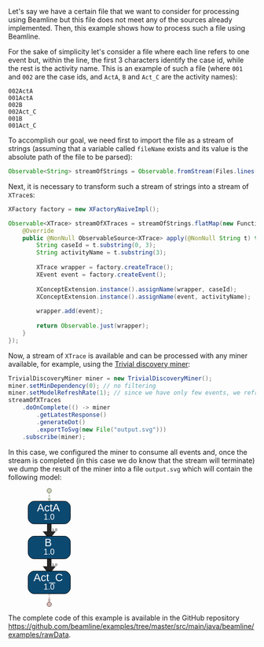 Let's say we have a certain file that we want to consider for processing using Beamline but this file does not meet any of the sources already implemented. Then, this example shows how to process such a file using Beamline.

For the sake of simplicity let's consider a file where each line refers to one event but, within the line, the first 3 characters identify the case id, while the rest is the activity name. This is an example of such a file (where `001` and `002` are the case ids, and `ActA`, `B` and `Act_C` are the activity names):

```linenums="1"
002ActA
001ActA
002B
002Act_C
001B
001Act_C
```

To accomplish our goal, we need first to import the file as a stream of strings (assuming that a variable called `fileName` exists and its value is the absolute path of the file to be parsed):

```java linenums="1"
Observable<String> streamOfStrings = Observable.fromStream(Files.lines(Paths.get(fileName)));
```

Next, it is necessary to transform such a stream of strings into a stream of `XTrace`s:

```java linenums="2"
XFactory factory = new XFactoryNaiveImpl();

Observable<XTrace> streamOfXTraces = streamOfStrings.flatMap(new Function<String, ObservableSource<XTrace>>() {
	@Override
	public @NonNull ObservableSource<XTrace> apply(@NonNull String t) throws Throwable {
		String caseId = t.substring(0, 3);
		String activityName = t.substring(3);
		
		XTrace wrapper = factory.createTrace();
		XEvent event = factory.createEvent();
		
		XConceptExtension.instance().assignName(wrapper, caseId);
		XConceptExtension.instance().assignName(event, activityName);
		
		wrapper.add(event);
		
		return Observable.just(wrapper);
	}
});
```

Now, a stream of `XTrace` is available and can be processed with any miner available, for example, using the [Trivial discovery miner](../implemented-techniques/discovery-trivial.md):

```java linenums="21"
TrivialDiscoveryMiner miner = new TrivialDiscoveryMiner();
miner.setMinDependency(0); // no filtering
miner.setModelRefreshRate(1); // since we have only few events, we refresh the output at every event
streamOfXTraces
	.doOnComplete(() -> miner
		.getLatestResponse()
		.generateDot()
		.exportToSvg(new File("output.svg")))
	.subscribe(miner);
```

In this case, we configured the miner to consume all events and, once the stream is completed (in this case we do know that the stream will terminate) we dump the result of the miner into a file `output.svg` which will contain the following model:
<figure>
<svg
   xmlns:dc="http://purl.org/dc/elements/1.1/"
   xmlns:cc="http://creativecommons.org/ns#"
   xmlns:rdf="http://www.w3.org/1999/02/22-rdf-syntax-ns#"
   xmlns:svg="http://www.w3.org/2000/svg"
   xmlns="http://www.w3.org/2000/svg"
   xmlns:sodipodi="http://sodipodi.sourceforge.net/DTD/sodipodi-0.dtd"
   xmlns:inkscape="http://www.inkscape.org/namespaces/inkscape"
   width="87"
   height="241"
   viewBox="0 0 87 241"
   version="1.1"
   id="svg82"
   sodipodi:docname="output-6.svg"
   inkscape:version="0.92.1 r15371">
  <metadata
     id="metadata88">
    <rdf:RDF>
      <cc:Work
         rdf:about="">
        <dc:format>image/svg+xml</dc:format>
        <dc:type
           rdf:resource="http://purl.org/dc/dcmitype/StillImage" />
        <dc:title></dc:title>
      </cc:Work>
    </rdf:RDF>
  </metadata>
  <defs
     id="defs86" />
  <sodipodi:namedview
     pagecolor="#ffffff"
     bordercolor="#666666"
     borderopacity="1"
     objecttolerance="10"
     gridtolerance="10"
     guidetolerance="10"
     inkscape:pageopacity="0"
     inkscape:pageshadow="2"
     inkscape:window-width="1920"
     inkscape:window-height="1147"
     id="namedview84"
     showgrid="false"
     fit-margin-top="0"
     fit-margin-left="0"
     fit-margin-right="0"
     fit-margin-bottom="0"
     inkscape:zoom="1.9032258"
     inkscape:cx="82.834082"
     inkscape:cy="164.098"
     inkscape:window-x="1912"
     inkscape:window-y="-8"
     inkscape:window-maximized="1"
     inkscape:current-layer="e615c20bc-8ba7-4f15-a624-44024836d1c0" />
  <g
     class="edge"
     id="e615c20bc-8ba7-4f15-a624-44024836d1c0"
     transform="translate(0.5,240.5)">
    <title
       id="title6">ef458f9c8-1e0f-4092-a07d-0c8c5f2aa299-&gt;e3b8e3384-86a9-4252-a826-a23ccd62d707</title>
    <path
       style="fill:none;stroke:#252526;stroke-width:9"
       inkscape:connector-curvature="0"
       id="path8"
       d="m 43,-190 c 0,0 0,22.239 0,41.466" />
    <polygon
       style="fill:#252526;stroke:#252526;stroke-width:9"
       id="polygon10"
       points="39.0626,-148.212 46.9376,-148.212 43,-143.212 " />
    <text
       style="font-size:8px;font-family:Arial;text-anchor:middle"
       id="text12"
       font-size="8.00"
       y="-153.60001"
       x="54">1.0</text>
  </g>
  <path
     d="m 43.5,121.5 c 0,0 0,22.239 0,41.466"
     id="path17"
     inkscape:connector-curvature="0"
     style="fill:none;stroke:#252526;stroke-width:9" />
  <polygon
     points="46.9376,-77.2118 43,-72.2118 39.0626,-77.2119 "
     id="polygon19"
     style="fill:#252526;stroke:#252526;stroke-width:9"
     transform="translate(0.5,240.5)" />
  <text
     x="54.5"
     y="157.89999"
     font-size="8.00"
     id="text21"
     style="font-size:8px;font-family:Arial;text-anchor:middle">1.0</text>
  <g
     class="edge"
     id="e3375df6b-d97a-4139-a585-694027524560"
     transform="translate(0.5,240.5)">
    <title
       id="title24">e79676f5f-97c7-4b0e-97de-5081c41113e2-&gt;e3ad28cf8-6c4b-4eb0-9bb0-8cfa80049600</title>
    <path
       style="fill:none;stroke:#c2b0ab;stroke-width:2;stroke-dasharray:5, 2"
       inkscape:connector-curvature="0"
       id="path26"
       d="m 43,-48 c 0,0 0,21.1209 0,33.5841" />
    <polygon
       style="fill:#c2b0ab;stroke:#c2b0ab;stroke-width:2"
       id="polygon28"
       points="41.2501,-14.1236 44.7501,-14.1235 43,-9.12353 " />
  </g>
  <g
     class="edge"
     id="e7ba07599-0d5c-4862-9552-dce519b93514"
     transform="translate(0.5,240.5)">
    <title
       id="title31">ee32e64a7-b6c2-49f3-9219-f6c5e070953d-&gt;ef458f9c8-1e0f-4092-a07d-0c8c5f2aa299</title>
    <path
       style="fill:none;stroke:#acb89c;stroke-width:2;stroke-dasharray:5, 2"
       inkscape:connector-curvature="0"
       id="path33"
       d="m 43,-234.5 c 0,0 0,6.838 0,15.029" />
    <polygon
       style="fill:#acb89c;stroke:#acb89c;stroke-width:2"
       id="polygon35"
       points="41.2501,-219.246 44.7501,-219.246 43,-214.246 " />
  </g>
  <g
     class="node"
     id="ef458f9c8-1e0f-4092-a07d-0c8c5f2aa299"
     transform="translate(0.5,240.5)">
    <title
       id="title38">ef458f9c8-1e0f-4092-a07d-0c8c5f2aa299</title>
    <path
       style="fill:#0b4971;stroke:#000000"
       inkscape:connector-curvature="0"
       id="path40"
       d="m 74,-214 c 0,0 -62,0 -62,0 -6,0 -12,6 -12,12 0,0 0,22 0,22 0,6 6,12 12,12 0,0 62,0 62,0 6,0 12,-6 12,-12 0,0 0,-22 0,-22 0,-6 -6,-12 -12,-12" />
    <text
       style="font-size:22px;font-family:Arial;text-anchor:start;fill:#ffffff"
       id="text42"
       font-size="22.00"
       y="-193.39999"
       x="18">ActA</text>
    <text
       style="font-size:14px;font-family:Arial;text-anchor:start;fill:#ffffff"
       id="text44"
       font-size="14.00"
       y="-193.39999"
       x="64" />
    <text
       style="font-size:16px;font-family:Arial;text-anchor:start;fill:#ffffff"
       id="text46"
       font-size="16.00"
       y="-176.2"
       x="31.5">1.0</text>
  </g>
  <g
     class="node"
     id="e3b8e3384-86a9-4252-a826-a23ccd62d707"
     transform="translate(0.5,240.5)">
    <title
       id="title49">e3b8e3384-86a9-4252-a826-a23ccd62d707</title>
    <path
       style="fill:#0b4971;stroke:#000000"
       inkscape:connector-curvature="0"
       id="path51"
       d="m 74,-143 c 0,0 -62,0 -62,0 -6,0 -12,6 -12,12 0,0 0,22 0,22 0,6 6,12 12,12 0,0 62,0 62,0 6,0 12,-6 12,-12 0,0 0,-22 0,-22 0,-6 -6,-12 -12,-12" />
    <text
       style="font-size:22px;font-family:Arial;text-anchor:start;fill:#ffffff"
       id="text53"
       font-size="22.00"
       y="-122.4"
       x="33.5">B</text>
    <text
       style="font-size:14px;font-family:Arial;text-anchor:start;fill:#ffffff"
       id="text55"
       font-size="14.00"
       y="-122.4"
       x="48.5" />
    <text
       style="font-size:16px;font-family:Arial;text-anchor:start;fill:#ffffff"
       id="text57"
       font-size="16.00"
       y="-105.2"
       x="31.5">1.0</text>
  </g>
  <g
     class="node"
     id="e79676f5f-97c7-4b0e-97de-5081c41113e2"
     transform="translate(0.5,240.5)">
    <title
       id="title60">e79676f5f-97c7-4b0e-97de-5081c41113e2</title>
    <path
       style="fill:#0b4971;stroke:#000000"
       inkscape:connector-curvature="0"
       id="path62"
       d="m 74,-72 c 0,0 -62,0 -62,0 -6,0 -12,6 -12,12 0,0 0,22 0,22 0,6 6,12 12,12 0,0 62,0 62,0 6,0 12,-6 12,-12 0,0 0,-22 0,-22 0,-6 -6,-12 -12,-12" />
    <text
       style="font-size:22px;font-family:Arial;text-anchor:start;fill:#ffffff"
       id="text64"
       font-size="22.00"
       y="-51.400002"
       x="11">Act_C</text>
    <text
       style="font-size:14px;font-family:Arial;text-anchor:start;fill:#ffffff"
       id="text66"
       font-size="14.00"
       y="-51.400002"
       x="71" />
    <text
       style="font-size:16px;font-family:Arial;text-anchor:start;fill:#ffffff"
       id="text68"
       font-size="16.00"
       y="-34.200001"
       x="31.5">1.0</text>
  </g>
  <g
     class="node"
     id="ee32e64a7-b6c2-49f3-9219-f6c5e070953d"
     transform="translate(0.5,240.5)">
    <title
       id="title71">ee32e64a7-b6c2-49f3-9219-f6c5e070953d</title>
    <circle
       style="fill:#ced6bd;stroke:#595f45"
       r="4.5"
       id="ellipse73"
       cy="-235.5"
       cx="43" />
  </g>
  <g
     class="node"
     id="e3ad28cf8-6c4b-4eb0-9bb0-8cfa80049600"
     transform="translate(0.5,240.5)">
    <title
       id="title76">e3ad28cf8-6c4b-4eb0-9bb0-8cfa80049600</title>
    <circle
       style="fill:#d8bbb9;stroke:#614847"
       r="4.5"
       id="ellipse78"
       cy="-4.5"
       cx="43" />
  </g>
</svg>
</figure>

The complete code of this example is available in the GitHub repository <https://github.com/beamline/examples/tree/master/src/main/java/beamline/examples/rawData>.
